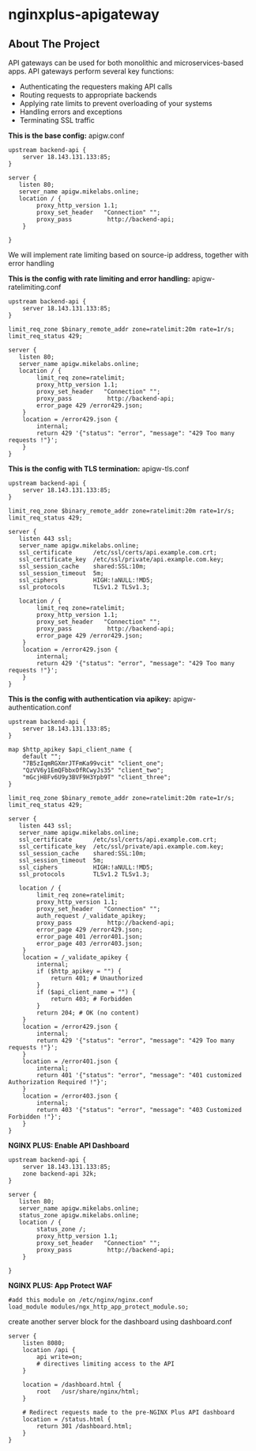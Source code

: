 # nginxplus-apigateway
<!-- ABOUT THE PROJECT -->
## About The Project

API gateways can be used for both monolithic and microservices-based apps. API gateways perform several key functions:

* Authenticating the requesters making API calls
* Routing requests to appropriate backends
* Applying rate limits to prevent overloading of your systems
* Handling errors and exceptions
* Terminating SSL traffic

**This is the base config:** apigw.conf
```nginx
upstream backend-api {
    server 18.143.131.133:85;
}

server {
   listen 80;
   server_name apigw.mikelabs.online;
   location / {
        proxy_http_version 1.1;
        proxy_set_header   "Connection" "";
        proxy_pass          http://backend-api;
    }

}
```
We will implement rate limiting based on source-ip address, together with error handling

**This is the config with rate limiting and error handling:** apigw-ratelimiting.conf
```nginx
upstream backend-api {
    server 18.143.131.133:85;
}

limit_req_zone $binary_remote_addr zone=ratelimit:20m rate=1r/s;
limit_req_status 429;

server {
   listen 80;
   server_name apigw.mikelabs.online;
   location / {
        limit_req zone=ratelimit;
        proxy_http_version 1.1;
        proxy_set_header   "Connection" "";
        proxy_pass          http://backend-api;
        error_page 429 /error429.json;
    }
    location = /error429.json {
        internal;
        return 429 '{"status": "error", "message": "429 Too many requests !"}';
    }
}
```

**This is the config with TLS termination:** apigw-tls.conf
```nginx
upstream backend-api {
    server 18.143.131.133:85;
}

limit_req_zone $binary_remote_addr zone=ratelimit:20m rate=1r/s;
limit_req_status 429;

server {
   listen 443 ssl;
   server_name apigw.mikelabs.online;
   ssl_certificate      /etc/ssl/certs/api.example.com.crt;
   ssl_certificate_key  /etc/ssl/private/api.example.com.key;
   ssl_session_cache    shared:SSL:10m;
   ssl_session_timeout  5m;
   ssl_ciphers          HIGH:!aNULL:!MD5;
   ssl_protocols        TLSv1.2 TLSv1.3;

   location / {
        limit_req zone=ratelimit;
        proxy_http_version 1.1;
        proxy_set_header   "Connection" "";
        proxy_pass          http://backend-api;
        error_page 429 /error429.json;
    }
    location = /error429.json {
        internal;
        return 429 '{"status": "error", "message": "429 Too many requests !"}';
    }
}
```

**This is the config with authentication via apikey:** apigw-authentication.conf
```nginx
upstream backend-api {
    server 18.143.131.133:85;
}

map $http_apikey $api_client_name {
    default "";
    "7B5zIqmRGXmrJTFmKa99vcit" "client_one";
    "QzVV6y1EmQFbbxOfRCwyJs35" "client_two";
    "mGcjH8Fv6U9y3BVF9H3Ypb9T" "client_three";
}

limit_req_zone $binary_remote_addr zone=ratelimit:20m rate=1r/s;
limit_req_status 429;

server {
   listen 443 ssl;
   server_name apigw.mikelabs.online;
   ssl_certificate      /etc/ssl/certs/api.example.com.crt;
   ssl_certificate_key  /etc/ssl/private/api.example.com.key;
   ssl_session_cache    shared:SSL:10m;
   ssl_session_timeout  5m;
   ssl_ciphers          HIGH:!aNULL:!MD5;
   ssl_protocols        TLSv1.2 TLSv1.3;

   location / {
        limit_req zone=ratelimit;
        proxy_http_version 1.1;
        proxy_set_header   "Connection" "";
        auth_request /_validate_apikey;
        proxy_pass          http://backend-api;
        error_page 429 /error429.json;
        error_page 401 /error401.json;
        error_page 403 /error403.json;
    }
    location = /_validate_apikey {
        internal;
        if ($http_apikey = "") {
            return 401; # Unauthorized
        }
        if ($api_client_name = "") {
            return 403; # Forbidden
        }
        return 204; # OK (no content)
    }
    location = /error429.json {
        internal;
        return 429 '{"status": "error", "message": "429 Too many requests !"}';
    }
    location = /error401.json {
        internal;
        return 401 '{"status": "error", "message": "401 customized Authorization Required !"}';
    }
    location = /error403.json {
        internal;
        return 403 '{"status": "error", "message": "403 Customized Forbidden !"}';
    }
}
```

**NGINX PLUS: Enable API Dashboard**

```nginx
upstream backend-api {
    server 18.143.131.133:85;
    zone backend-api 32k;
}

server {
   listen 80;
   server_name apigw.mikelabs.online;
   status_zone apigw.mikelabs.online;
   location / {
        status_zone /;
        proxy_http_version 1.1;
        proxy_set_header   "Connection" "";
        proxy_pass          http://backend-api;
    }

}
```

**NGINX PLUS: App Protect WAF**

```nginx
#add this module on /etc/nginx/nginx.conf
load_module modules/ngx_http_app_protect_module.so;
```

create another server block for the dashboard using dashboard.conf 

```nginx
server {
    listen 8080;
    location /api {
        api write=on;
        # directives limiting access to the API
    }

    location = /dashboard.html {
        root   /usr/share/nginx/html;
    }

    # Redirect requests made to the pre-NGINX Plus API dashboard
    location = /status.html {
        return 301 /dashboard.html;
    }
}
```
